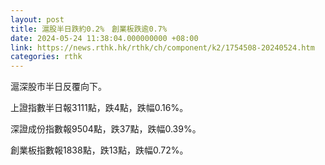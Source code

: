```yaml
---
layout: post
title: 滬股半日跌約0.2%　創業板跌逾0.7%
date: 2024-05-24 11:38:04.000000000 +08:00
link: https://news.rthk.hk/rthk/ch/component/k2/1754508-20240524.htm
categories: rthk
---
```


滬深股市半日反覆向下。

上證指數半日報3111點，跌4點，跌幅0.16%。

深證成份指數報9504點，跌37點，跌幅0.39%。

創業板指數報1838點，跌13點，跌幅0.72%。
